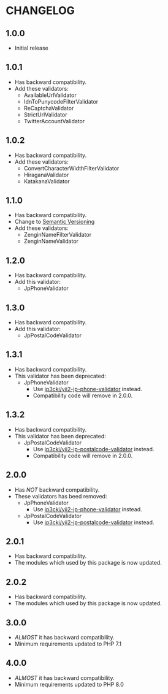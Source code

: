 CHANGELOG
=========

1.0.0
-----

* Initial release

1.0.1
-----

* Has backward compatibility.
* Add these validators:
    - AvailableUrlValidator
    - IdnToPunycodeFilterValidator
    - ReCaptchaValidator
    - StrictUrlValidator
    - TwitterAccountValidator

1.0.2
-----

* Has backward compatibility.
* Add these validators:
    - ConvertCharacterWidthFilterValidator
    - HiraganaValidator
    - KatakanaValidator

1.1.0
-----

* Has backward compatibility.
* Change to [Semantic Versioning](http://semver.org/)
* Add these validators:
    - ZenginNameFilterValidator
    - ZenginNameValidator

1.2.0
-----

* Has backward compatibility.
* Add this validator:
    - JpPhoneValidator

1.3.0
-----

* Has backward compatibility.
* Add this validator:
    - JpPostalCodeValidator

1.3.1
-----

* Has backward compatibility.
* This validator has been deprecated:
    - JpPhoneValidator
        - Use [jp3cki/yii2-jp-phone-validator](https://github.com/fetus-hina/yii2-jp-phone-validator) instead.
        - Compatibility code will remove in 2.0.0.

1.3.2
-----

* Has backward compatibility.
* This validator has been deprecated:
    - JpPostalCodeValidator
        - Use [jp3cki/yii2-jp-postalcode-validator](https://github.com/fetus-hina/yii2-jp-postalcode-validator) instead.
        - Compatibility code will remove in 2.0.0.

2.0.0
-----

* Has *NOT* backward compatibility.
* These validators has beed removed:
    - JpPhoneValidator
        - Use [jp3cki/yii2-jp-phone-validator](https://github.com/fetus-hina/yii2-jp-phone-validator) instead.
    - JpPostalCodeValidator
        - Use [jp3cki/yii2-jp-postalcode-validator](https://github.com/fetus-hina/yii2-jp-postalcode-validator) instead.

2.0.1
-----

* Has backward compatibility.
* The modules which used by this package is now updated.

2.0.2
-----

* Has backward compatibility.
* The modules which used by this package is now updated.

3.0.0
-----

* *ALMOST* it has backward compatibility.
* Minimum requirements updated to PHP 7.1

4.0.0
-----

* *ALMOST* it has backward compatibility.
* Minimum requirements updated to PHP 8.0

